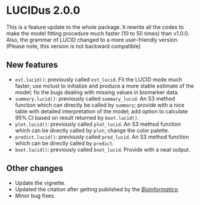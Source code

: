 # LUCIDus 2.0.0


This is a feature update to the whole package. It rewrite all the codes to make the model fitting procedure much faster (10 to 50 times) than v1.0.0. Also, the grammar of LUCID changed to a more user-friendly version. (Please note, this version is not backward compatible)

## New features

* `est.lucid()`: previously called `est_lucid`. Fit the LUCID mode much faster; use mclust to initialize and produce a more stable estimate of the model; fix the bugs dealing with missing values in biomarker data.
* `summary.lucid()`: previously called `summary_lucid`. An S3 method function which can directly be called by `summary`; provide with a nice table with detailed interpretation of the model; add option to calculate 95% CI based on result returned by `boot.lucid()`.
* `plot.lucid()`: previously called `plot_lucid`. An S3 method function which can be directly called by `plot`; change the color palette.
* `predict.lucid()`: previously called `pred_lucid`. An S3 method function which can be directly called by `predict`.
* `boot.lucid()`: previously called `boot_lucid`. Provide with a neat output.

## Other changes

* Update the vignette.
* Updated the citation after getting published by the *[Bioinformatics](https://doi.org/10.1093/bioinformatics/btz667)*;
* Minor bug fixes.
